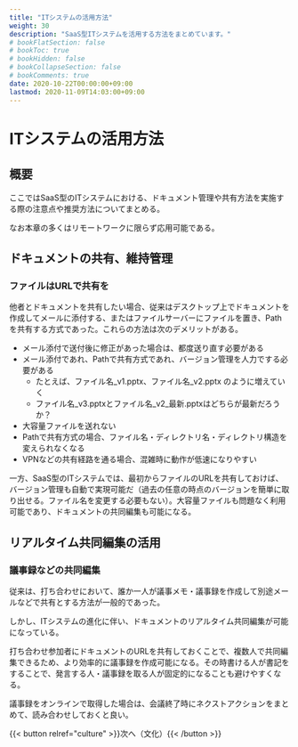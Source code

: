 ```yaml
---
title: "ITシステムの活用方法"
weight: 30
description: "SaaS型ITシステムを活用する方法をまとめています。"
# bookFlatSection: false
# bookToc: true
# bookHidden: false
# bookCollapseSection: false
# bookComments: true
date: 2020-10-22T00:00:00+09:00
lastmod: 2020-11-09T14:03:00+09:00
---
```



# ITシステムの活用方法

## 概要

ここではSaaS型のITシステムにおける、ドキュメント管理や共有方法を実施する際の注意点や推奨方法についてまとめる。

なお本章の多くはリモートワークに限らず応用可能である。

## ドキュメントの共有、維持管理

### ファイルはURLで共有を

他者とドキュメントを共有したい場合、従来はデスクトップ上でドキュメントを作成してメールに添付する、またはファイルサーバーにファイルを置き、Pathを共有する方式であった。これらの方法は次のデメリットがある。

-   メール添付で送付後に修正があった場合は、都度送り直す必要がある
-   メール添付であれ、Pathで共有方式であれ、バージョン管理を人力でする必要がある
    -   たとえば、ファイル名\_v1.pptx、ファイル名\_v2.pptx
        のように増えていく
    -   ファイル名\_v3.pptxとファイル名\_v2\_最新.pptxはどちらが最新だろうか？
-   大容量ファイルを送れない
-   Pathで共有方式の場合、ファイル名・ディレクトリ名・ディレクトリ構造を変えられなくなる
-   VPNなどの共有経路を通る場合、混雑時に動作が低速になりやすい

一方、SaaS型のITシステムでは、最初からファイルのURLを共有しておけば、バージョン管理も自動で実現可能だ（過去の任意の時点のバージョンを簡単に取り出せる。ファイル名を変更する必要もない）。大容量ファイルも問題なく利用可能であり、ドキュメントの共同編集も可能になる。

## リアルタイム共同編集の活用

### 議事録などの共同編集

従来は、打ち合わせにおいて、誰か一人が議事メモ・議事録を作成して別途メールなどで共有とする方法が一般的であった。

しかし、ITシステムの進化に伴い、ドキュメントのリアルタイム共同編集が可能になっている。

打ち合わせ参加者にドキュメントのURLを共有しておくことで、複数人で共同編集できるため、より効率的に議事録を作成可能になる。その時書ける人が書記をすることで、発言する人・議事録を取る人が固定的になることも避けやすくなる。

議事録をオンラインで取得した場合は、会議終了時にネクストアクションをまとめて、読み合わせしておくと良い。

{{< button relref="culture" >}}次へ（文化）{{< /button >}}
